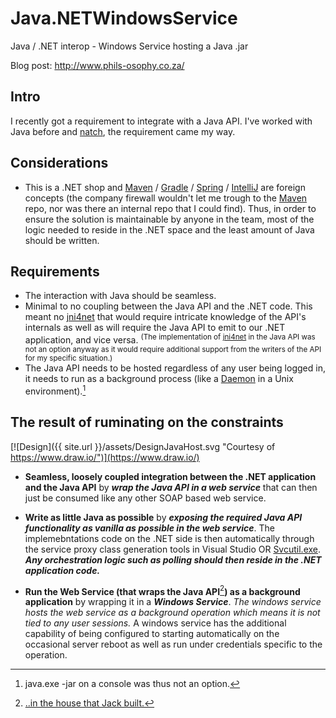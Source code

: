 # Java.NETWindowsService 

Java / .NET interop - Windows Service hosting a Java .jar

Blog post: http://www.phils-osophy.co.za/

## Intro

I recently got a requirement to integrate with a Java API. 
I've worked with Java before and [natch](http://www.urbandictionary.com/define.php?term=natch), the requirement came my way.

## Considerations

* This is a .NET shop and [Maven](https://maven.apache.org/) / [Gradle](https://gradle.org/) / [Spring](https://spring.io/) / [IntelliJ](https://www.jetbrains.com/idea/) are foreign concepts (the company firewall wouldn't let me trough to the [Maven](https://maven.apache.org/) repo, nor was there an internal repo that I could find).  Thus, in order to ensure the solution is maintainable by anyone in the team, most of the logic needed to reside in the .NET space and the least amount of Java should be written.

## Requirements

* The interaction with Java should be seamless.
* Minimal to no coupling between the Java API and the .NET code. This meant no [jni4net](http://jni4net.com/) that would require intricate knowledge of the API's internals as well as will require the Java API to emit to our .NET application, and vice versa.
	<sup>(The implementation of [jni4net](http://jni4net.com/) in the Java API was not an option anyway as it would require additional support from the writers of the API for my specific situation.)</sup>
* The Java API needs to be hosted regardless of any user being logged in, it needs to run as a background process (like a [Daemon](https://en.wikipedia.org/wiki/Daemon_(computing)) in a Unix environment).[^1]

[^1]:java.exe -jar on a console was thus not an option.
 
## The result of ruminating on the constraints

[![Design]({{ site.url }}/assets/DesignJavaHost.svg "Courtesy of https://www.draw.io/")](https://www.draw.io/)

* **Seamless, loosely coupled integration between the .NET application and the Java API** by _**wrap the Java API in a web service**_ that can then just be consumed like any other SOAP based web service.

* **Write as little Java as possible** by _**exposing the required Java API functionality as vanilla as possible in the web service**_. The implemebntations code on the .NET side is then automatically through the service proxy class generation tools in Visual Studio OR [Svcutil.exe](https://msdn.microsoft.com/en-us/library/aa347733(v=vs.110).aspx). _**Any orchestration logic such as polling should then reside in the .NET application code.**_

* **Run the Web Service (that wraps the Java API**[^2]**) as a background application** by wrapping it in a _**Windows Service**_. _The windows service hosts the web service as a background operation which means it is not tied to any user sessions._ A windows service has the additional capability of being configured to starting automatically on the occasional server reboot as well as run under credentials specific to the operation.

[^2]:[..in the house that Jack built.](https://en.wikipedia.org/wiki/This_Is_the_House_That_Jack_Built)
